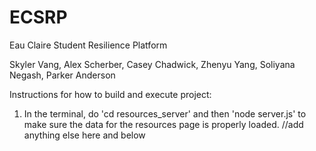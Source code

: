 # ECSRP
Eau Claire Student Resilience Platform

Skyler Vang, Alex Scherber, Casey Chadwick, Zhenyu Yang, Soliyana Negash, Parker Anderson

Instructions for how to build and execute project:
1. In the terminal, do 'cd resources_server' and then 'node server.js' to make sure the data
for the resources page is properly loaded.
//add anything else here and below